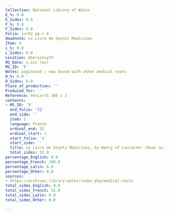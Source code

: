 ```yaml
---
Collection: National Library of Wales
E_%: 0.0
E_Sides: 0.0
F_%: 0.0
F_Sides: 0.0
Folia: iv+52 pp.+ 4
Headnote: Le Livre de Seyntz Medicines
Item: 4
L_%: 0.0
L_Sides: 0.0
Location: Aberystwyth
MS_Date: s.xiv (ex)
MS_ID: '5'
Notes: paginated ; now bound with other medical texts
O_%: 0.0
O_Sides: 0.0
Place_of_production: ''
Produced_for: ''
Reference: Peniarth 388 c 2
contents:
- MS_ID: '5'
  end_folio: '52'
  end_side: ''
  item: 1
  language: French
  ordinal_end: 52
  ordinal_start: 1
  start_folio: '1'
  start_side: ''
  title: Le Livre de Seyntz Medicines, by Henry of Lancaster (Dean no. 696)
  total_sides: 52.0
percentage_English: 0.0
percentage_French: 100.0
percentage_Latin: 0.0
percentage_Other: 0.0
sources:
- https://archives.library.wales/index.php/medical-texts
total_sides_English: 0.0
total_sides_French: 52.0
total_sides_Latin: 0.0
total_sides_Other: 0.0

---
```

